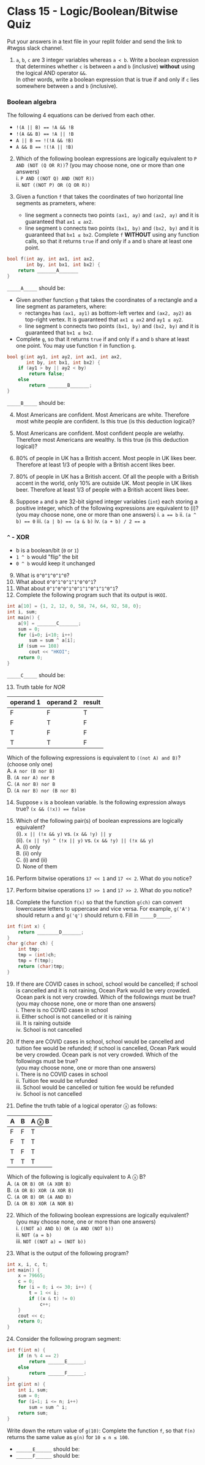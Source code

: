 # Class 15 - Logic/Boolean/Bitwise Quiz
Put your answers in a text file in your replit folder and send the link to #twgss slack channel.

1. `a`, `b`, `c` are 3 integer variables whereas `a < b`. Write a boolean expression that determines whether `c` is between `a` and `b` (inclusive) **without** using the logical AND operator `&&`. <br>
In other words, write a boolean expression that is true if and only if `c` lies somewhere between `a` and `b` (inclusive).

### Boolean algebra
The following 4 equations can be derived from each other.
- `!(A || B) == !A && !B`
- `!(A && B) == !A || !B`
- `A || B == !(!A && !B)`
- `A && B == !(!A || !B)`

2. Which of the following boolean expressions are logically equivalent to `P AND (NOT (Q OR R))`? (you may choose none, one or more than one answers)<br>
i. `P AND ((NOT Q) AND (NOT R))`<br>
ii. `NOT ((NOT P) OR (Q OR R))`

3. Given a function `f` that takes the coordinates of two horizontal line segments as prameters, where:
    * line segment `a` connects two points `(ax1, ay)` and `(ax2, ay)` and it is guaranteed that `ax1 ≤ ax2`.
    * line segment `b` connects two points `(bx1, by)` and `(bx2, by)` and it is guaranteed that `bx1 ≤ bx2`.
    Complete `f` **WITHOUT** using any function calls, so that it returns `true` if and only if `a` and `b` share at least one point.
```cpp
bool f(int ay, int ax1, int ax2, 
       int by, int bx1, int bx2) {
    return _______A_______
}
```
`_____A_____` should be:

* Given another function `g` that takes the coordinates of a rectangle and a line segment as parameters, where:
    * rectange`a` has `(ax1, ay1)` as bottom-left vertex and `(ax2, ay2)` as top-right vertex. It is guaranteed that `ax1 ≤ ax2` and `ay1 ≤ ay2`.
    * line segment `b` connects two points `(bx1, by)` and `(bx2, by)` and it is guaranteed that `bx1 ≤ bx2`.
* Complete `g`, so that it returns `true` if and only if `a` and `b` share at least one point. You may use function `f` in function `g`.
```cpp
bool g(int ay1, int ay2, int ax1, int ax2,
       int by, int bx1, int bx2) {
    if (ay1 > by || ay2 < by)
        return false;
    else
        return _______B_______;
}
```
`_____B_____` should be:

4. Most Americans are confident. Most Americans are white. Therefore most white people are confident. Is this true (is this deduction logical)?

5. Most Americans are confident. Most confident people are welathy. Therefore most Americans are wealthy. Is this true (is this deduction logical)?

6. 80% of people in UK has a British accent. Most people in UK likes beer. Therefore at least 1/3 of people with a British accent likes beer.

7. 80% of people in UK has a British accent. Of all the people with a British accent in the world, only 10% are outside UK. Most people in UK likes beer. Therefore at least 1/3 of people with a British accent likes beer.

8. Suppose `a` and `b` are 32-bit signed integer variables (`int`) each storing a positive integer, which of the following expressions are equivalent to (i)? (you may choose none, one or more than one answers)
i. `a == b`
ii. `(a ^ b) == 0`
iii. `(a | b) == (a & b)`
iv. `(a + b) / 2 == a`

### `^` - XOR
- b is a boolean/bit (`0` or `1`)
- `1 ^ b` would "flip" the bit
- `0 ^ b` would keep it unchanged
9. What is `0^0^1^0^1^0`?
10. What about `0^0^1^0^1^1^0^0^1`?
11. What about `0^1^0^0^1^0^1^1^0^1^1^0^1`?
12. Complete the following program such that its output is `HKOI`.
```cpp
int a[10] = {1, 2, 12, 0, 58, 74, 64, 92, 58, 0};
int i, sum;
int main() {
    a[9] = _______C_______;
    sum = 0;
    for (i=0; i<10; i++)
        sum = sum ^ a[i];
    if (sum == 108)
        cout << "HKOI";
    return 0;
}
```
`_____C_____` should be:

13. Truth table for *NOR*

|operand 1|operand 2|result|
|---|---|---|
|F|F|T|
|F|T|F|
|T|F|F|
|T|T|F|

Which of the following expressions is equivalent to `((not A) and B)`? (choose only one)<br>
A. `A nor (B nor B)`<br>
B. `(A nor A) nor B`<br>
C. `(A nor B) nor B`<br>
D. `(A nor B) nor (B nor B)`<br>

14. Suppose `x` is a boolean variable. Is the following expression always true?
`(x && (!x)) == false`

15. Which of the following pair(s) of boolean expressions are logically equivalent?<br>
(i). `x || (!x && y)`    vs. `(x && !y) || y`<br>
(ii). `(x || !y) ^ (!x || y)` vs. `(x && !y) || (!x && y)`<br>
A. (i) only<br>
B. (ii) only<br>
C. (i) and (ii)<br>
D. None of them

16. Perform bitwise operations `17 << 1` and `17 << 2`. 
What do you notice?

17. Perform bitwise operations `17 >> 1` and `17 >> 2`. 
What do you notice?

18. Complete the function `f(x)` so that the function `g(ch)` can convert lowercasew letters to uppercase and vice versa. For example, `g('A')` should return `a` and `g('q')` should return `Q`. Fill in `_____D_____`.
```cpp
int f(int x) {
    return ________D_______;
}
char g(char ch) {
    int tmp;
    tmp = (int)ch;
    tmp = f(tmp);
    return (char)tmp;
}
```

19. If there are COVID cases in school, school would be cancelled; if school is cancelled and it is not raining, Ocean Park would be very crowded. Ocean park is not very crowded. Which of the followings must be true? <br>(you may choose none, one or more than one answers)<br>
i. There is no COVID cases in school<br>
ii. Either school is not cancelled or it is raining<br>
iii. It is raining outside<br>
iv. School is not cancelled<br>

20. If there are COVID cases in school, school would be cancelled and tuition fee would be refunded; if school is cancelled, Ocean Park would be very crowded. Ocean park is not very crowded. Which of the followings must be true? <br>(you may choose none, one or more than one answers)<br>
i. There is no COVID cases in school<br>
ii. Tuition fee would be refunded<br>
iii. School would be cancelled or tuition fee would be refunded<br>
iv. School is not cancelled<br>

21. Define the truth table of a logical operator ⓧ as follows: 

|A|B|A ⓧ B|
|---|---|---|
|F|F|T|
|F|T|T|
|T|F|T|
|T|T|T|

Which of the following is logically equivalent to A ⓧ B?<br>
A. `(A OR B) OR (A XOR B)`<br>
B. `(A OR B) XOR (A XOR B)`<br>
C. `(A OR B) OR (A AND B)`<br>
D. `(A OR B) XOR (A NOR B)`<br>

22. Which of the following boolean expressions are logically equivalent? (you may choose none, one or more than one answers)<br>
i. `((NOT a) AND b) OR (a AND (NOT b))`<br>
ii. `NOT (a = b)`<br>
iii. `NOT ((NOT a) = (NOT b))`<br>

23. What is the output of the following program?
```cpp
int x, i, c, t;
int main() {
    x = 79665;
    c = 0;
    for (i = 0; i <= 30; i++) {
        t = 1 << i;
        if ((x & t) != 0)
            c++;
    }
    cout << c;
    return 0;
}
```

24. Consider the following program segment:
```cpp
int f(int n) {
    if (n % 4 == 2)
        return ______E______;
    else
        return ______F______;
}
int g(int n) {
    int i, sum;
    sum = 0;
    for (i=1; i <= n; i++)
        sum = sum ^ i;
    return sum;
}
```
Write down the return value of `g(10)`:
Complete the function `f`, so that `f(n)` returns the same value as `g(n)` for `10 ≤ n ≤ 100`.
* `______E______` should be:
* `______F______` should be:
